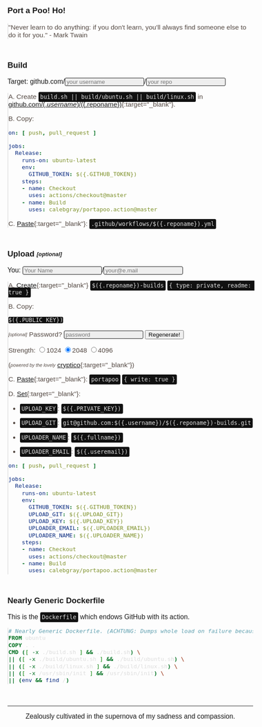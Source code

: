 <style>
.shell { zoom:120% }
body,div,p,blockquote,pre { font-size:0.99em !important;font-family:Tahoma,Geneva,sans-serif !important }
blockquote { color:#544943;margin:0 }
img._ { display:none }
blockquote { background-image:none;padding:0 }
pre,.header-level-1,.highlight { border:0;padding:0;text-align:left;font-style:normal;font-size:1.3em }
.highlighter-rouge,pre.highlight,code { background:#111;color:#ddd;border-radius:3px }
code { padding:4px }
input { background:#eee;border:1px solid #111;border-radius:3px;color:#111;padding-left:3px }
h3 { margin-top:50px !important }
hr { margin:50px 0 0 }
pre.highlight { padding:4px 8px 4px }
</style>
<script src="https://cdnjs.cloudflare.com/ajax/libs/cryptico/0.0.1343522940/cryptico.min.js"></script>
<script>
'use strict';

const $hook_prefix = '_';
const $hook_key = $hook_prefix+'id';

let $hook_id = 0;
Object.defineProperty(Function.prototype, $hook_key, {
  get: function() {
    Object.defineProperty(this, $hook_key, { value: $hook_id++, writable: false });
    return this[$hook_key];
  }
});

const $hook_ = {};
function $hook(context, id, hook) {
  switch (arguments.length) {
  case 1:
    id = context.id;
  case 2:
    if (!$hook_[id]) return;
    for (const hook of Object.values($hook_[id].hooks)) {
      for (const trigger of Object.values($hook_[id].triggers)) {
        hook.call(trigger, context);
      }
    }
    return;
  default:
    if (!$hook_[id]) {
      $hook_[id] = {
        triggers: { [context[$hook_key]]: context },
        hooks: { [hook[$hook_key]]: hook },
      };
    } else {
      $hook_[id].triggers[context[$hook_key]] = context;
      $hook_[id].hooks[hook[$hook_key]] = hook;
    }
    for (const hook of Object.values($hook_[id].hooks)) {
      hook.call(context);
    }
  }
}

function $unhook(context, hook, id) {
  switch (arguments.length) {
  case 2:
    id = context.id;
  case 3:
    delete $hook_[id].hooks[hook[$hook_key]];
    return;
  default:
    delete $hook_[context.id];
  }
}

function $hook_once(context, id, hook) {
  const unhook = function(trigger) {
    $unhook(this, unhook);
    hook.call(this, trigger);
  };
  $hook(context, id, unhook);
}

function setEscapedHtml(trigger) {
  if (!trigger) return;
  this.innerHTML = (typeof trigger === typeof "" ? trigger : trigger.value).replace(/&/g, '&amp;').replace(/</g, '&lt;').replace(/>/g, '&gt;').replace(/"/g, '&quot;').replace(/'/g, '&#039;');
}

function setEscapedUri(trigger) {
  if (!trigger) return;
  this.innerHTML = encodeURI(typeof trigger === typeof "" ? trigger : trigger.value);
}

function renderTemplate(templateHtml, v, trigger) {
  if (!trigger) return;
  v[trigger.id] = trigger.value || trigger.dataset.value;
  this.innerHTML = eval('`'+templateHtml.replace(/`/g, "\\`")+'`');
}

const $hook_template_variable = /(\$)\({\.(.*?)}\)/g;
function compileTemplate(trigger) {
  const templateSource = trigger.parentNode.parentNode;
  trigger.parentNode.remove();

  if (!templateSource) return;
  const templateRaw = templateSource.innerHTML;
  if (!templateRaw) return;

  const variables = {};
  let templateHtml = '';

  const templateParts = templateRaw.split($hook_template_variable);
  let partType = templateParts[0] === '$' && templateParts.length > 0 ? 0 : 2;
  for (let templatePart of templateParts) {
    switch (partType) {
    case 0:
      partType = 1;
      continue;
    case 1:
      partType = 2;
      variables[templatePart] = templatePart;
      templateHtml += '${v.'+templatePart+'}';
      continue;
    case 2:
      partType = 0;
      templateHtml += templatePart;
    }
  }

  renderTemplate.call(templateSource, templateHtml, variables, templateSource);
  for (const variable of Object.keys(variables)) {
    $hook(templateSource, variable, renderTemplate.bind(templateSource, templateHtml, variables));
  }
}

function generateKeys(trigger) {
    let passPhrase = trigger[0].value;
    let keyStrength = Math.round(trigger[2].checked && trigger[2].value || trigger[3].checked && trigger[3].value || trigger[4].checked && trigger[4].value);
    let privateKey = cryptico.generateRSAKey(passPhrase, keyStrength);
    let publicKey = cryptico.publicKeyString(privateKey);
    $hook({[$hook_key]: $hook_id++}, 'PRIVATE_KEY', setEscapedHtml.bind(privateKey));
    $hook({[$hook_key]: $hook_id++}, 'PUBLIC_KEY', setEscapedHtml.bind(publicKey));
    return false;
}

function replaceMarkdown(trigger) {
  console.log(this);
  console.log(arguments);
}

$hook({[$hook_key]: $hook_id++}, 'GITHUB_TOKEN', replaceMarkdown.bind('$&#123;{secrets.GITHUB_TOKEN})'));
$hook({[$hook_key]: $hook_id++}, 'UPLOAD_GIT', replaceMarkdown.bind('$&#123;{secrets.UPLOAD_GIT})'));
$hook({[$hook_key]: $hook_id++}, 'UPLOAD_KEY', replaceMarkdown.bind('$&#123;{secrets.UPLOAD_KEY})'));
$hook({[$hook_key]: $hook_id++}, 'UPLOADER_EMAIL', replaceMarkdown.bind('$&#123;{secrets.UPLOADER_EMAIL})'));
$hook({[$hook_key]: $hook_id++}, 'UPLOADER_NAME', replaceMarkdown.bind('$&#123;{secrets.UPLOADER_NAME})'));
</script>

### Port a Poo! Ho!

> "Never learn to do anything: if you don't learn, you'll always find someone else to do it for you." - Mark Twain


### Build

Target: <label for="username">github.com/<input id="username" type="text" oninput="$hook(this)" onpropertychange="$hook(this)" placeholder="your username"></label><label for="reponame">/<input id="reponame" type="text" oninput="$hook(this)" onpropertychange="$hook(this)" placeholder="your repo"></label>

> A. Create `build.sh || build/ubuntu.sh || build/linux.sh` in [github.com/$({.username})/$({.reponame})](https://github.com/$({.username})/$({.reponame})/new/master){:target="_blank"}.
> 
> B. Copy:
> 
> ```yaml
> on: [ push, pull_request ]
> 
> jobs:
>   Release:
>     runs-on: ubuntu-latest
>     env:
>       GITHUB_TOKEN: $({.GITHUB_TOKEN})
>     steps:
>     - name: Checkout
>       uses: actions/checkout@master
>     - name: Build
>       uses: calebgray/portapoo.action@master
> ```
> 
> C. [Paste](https://github.com/$({.username})/$({.reponame})/new/master){:target="_blank"}: `.github/workflows/$({.reponame}).yml`
> 
> <img class="_" onload="compileTemplate(this)" src="data:image/svg+xml,<svg xmlns='http://www.w3.org/2000/svg'/>"/>


### Upload <sub><sup><em>[optional]</em></sup></sub>

You: <input id="fullname" type="email" oninput="$hook(this)" onpropertychange="$hook(this)" placeholder="Your Name">/<input id="useremail" type="email" oninput="$hook(this)" onpropertychange="$hook(this)" placeholder="your@e.mail">

> A. [Create](https://github.com/new){:target="_blank"} `$({.reponame})-builds` `{ type: private, readme: true }`
> 
> B. Copy:
> 
> ```
> $({.PUBLIC_KEY})
> ```
> 
> <form id="rsagen" onsubmit="return generateKeys(this)"><p><sub><sup><em>[optional]</em></sup></sub> Password? <input type="text" placeholder="password"/> <button type="submit">Regenerate!</button></p>
> 
> <p>Strength: <label><input type="radio" name="rsabits" value="1024">1024</label> <label><input type="radio" name="rsabits" value="2048" checked="checked">2048</label> <label><input type="radio" name="rsabits" value="4096">4096</label></p></form>
> 
> (_<sub><sup>powered by the lovely</sup></sub>_ [cryptico](https://github.com/wwwtyro/cryptico){:target="_blank"})
> 
> C. [Paste](https://github.com/$({.username})/$({.reponame})-builds/settings/keys/new){:target="_blank"}: `portapoo` `{ write: true }`
> 
> D. [Set](https://github.com/$({.username})/$({.reponame})/settings/secrets){:target="_blank"}:
> 
> - `UPLOAD_KEY`: `$({.PRIVATE_KEY})`
> 
> - `UPLOAD_GIT`: `git@github.com:$({.username})/$({.reponame})-builds.git`
> 
> - `UPLOADER_NAME`: `$({.fullname})`
> 
> - `UPLOADER_EMAIL`: `$({.useremail})`
> 
> ```yaml
> on: [ push, pull_request ]
> 
> jobs:
>   Release:
>     runs-on: ubuntu-latest
>     env:
>       GITHUB_TOKEN: $({.GITHUB_TOKEN})
>       UPLOAD_GIT: $({.UPLOAD_GIT})
>       UPLOAD_KEY: $({.UPLOAD_KEY})
>       UPLOADER_EMAIL: $({.UPLOADER_EMAIL})
>       UPLOADER_NAME: $({.UPLOADER_NAME})
>     steps:
>     - name: Checkout
>       uses: actions/checkout@master
>     - name: Build
>       uses: calebgray/portapoo.action@master
> ```
> 
> <img class="_" onload="compileTemplate(this)" src="data:image/svg+xml,<svg xmlns='http://www.w3.org/2000/svg'/>"/>


### Nearly Generic Dockerfile

This is the `Dockerfile` which endows GitHub with its action.

> ```dockerfile
> # Nearly Generic Dockerfile. (ACHTUNG: Dumps whole load on failure because this is for professionals that don't believe in standards but follow them anyway. That's an endless loop to insanity... isn't it...)
> FROM ubuntu
> COPY . .
> CMD ([ -x ./build.sh ] && ./build.sh) \
> || ([ -x ./build/ubuntu.sh ] && ./build/ubuntu.sh) \
> || ([ -x ./build/linux.sh ] && ./build/linux.sh) \
> || ([ -x /usr/sbin/init ] && /usr/sbin/init) \
> || (env && find /)
> ```


---
<p style="text-align:center">Zealously cultivated in the supernova of my sadness and compassion.</p>
